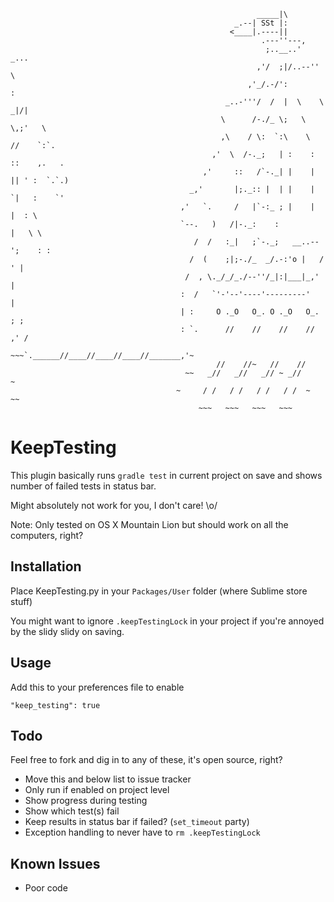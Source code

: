```
                                                       _____|\
                                                  _.--| SSt |:
                                                 <____|.----||
                                                        .---''---,
                                                         ;..__..'    _...
                                                       ,'/  ;|/..--''    \
                                                     ,'_/.-/':            :
                                                _..-'''/  /  |  \    \   _|/|
                                               \      /-./_ \;   \    \,;'   \
                                               ,\    / \:  `:\    \   //    `:`.
                                             ,'  \  /-._;   | :    : ::    ,.   .
                                           ,'     ::   /`-._| |    | || ' :  `.`.)
                                        _,'       |;._:: |  | |    | `|   :    `'
                                      ,'   `.     /   |`-:_ ; |    |  |  : \
                                      `--.   )   /|-._:    :          |   \ \
                                         /  /   :_|   ;`-._;   __..--';    : :
                                        /  (    ;|;-./_  _/.-:'o |   /     ' |
                                       /  , \._/_/_./--''/_|:|___|_,'        |
                                      :  /   `'-'--'----'---------'          |
                                      | :     O ._O   O_. O ._O   O_.      ; ;
                                      : `.      //    //    //    //     ,' /
                                    ~~~`.______//____//____//____//_______,'~
                                              //    //~   //    //
                                       ~~   _//   _//   _// ~ _//     ~
                                     ~     / /   / /   / /   / /  ~      ~~
                                          ~~~   ~~~   ~~~   ~~~
```

KeepTesting
================
This plugin basically runs `gradle test` in current project on save and shows number of failed tests in status bar.

Might absolutely not work for you, I don't care! \o/

Note: Only tested on OS X Mountain Lion but should work on all the computers, right?

Installation
------------
Place KeepTesting.py in your `Packages/User` folder (where Sublime store stuff)

You might want to ignore `.keepTestingLock` in your project if you're annoyed by the slidy slidy on saving.

Usage
-----
Add this to your preferences file to enable

    "keep_testing": true

Todo
----
Feel free to fork and dig in to any of these, it's open source, right?
+ Move this and below list to issue tracker
+ Only run if enabled on project level
+ Show progress during testing
+ Show which test(s) fail
+ Keep results in status bar if failed? (`set_timeout` party)
+ Exception handling to never have to `rm .keepTestingLock`

Known Issues
------------
+ Poor code
